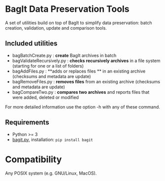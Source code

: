 # BagIt Data Preservation Tools

A set of utilities build on top of BagIt to simplify data preservation: batch creation, validation, update and comparison tools.

## Included utilities

* bagBatchCreate.py : **create** BagIt archives in batch
* bagValidateRecursively.py : **checks recursively archives** in a file system (starting for one or a list of folders)
* bagAddFiles.py : **adds or replaces files ** in an existing archive (checksums and metadata are update)
* bagRemoveFiles.py : **removes files** from an existing archive (checksums and metadata are update)
* bagCompareTwo.py : **compares two archives** and reports files that were added, deleted or modified

For more detailed information use the option -h with any of these command.

## Requirements

* Python >= 3
* [bagit.py](https://pypi.python.org/pypi/bagit/), installation: `pip install bagit`

# Compatibility

Any POSIX system (e.g. GNU/Linux, MacOS).